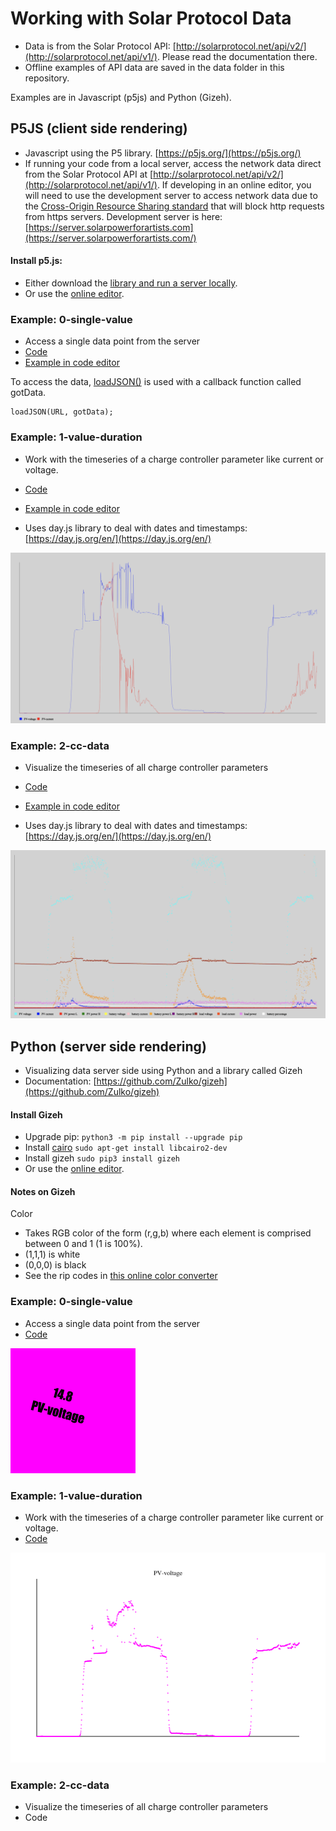 # Working with Solar Protocol Data 

- Data is from the Solar Protocol API: [http://solarprotocol.net/api/v2/](http://solarprotocol.net/api/v1/). Please read the documentation there.
- Offline examples of API data are saved in the data folder in this repository.

Examples are in Javascript (p5js) and Python (Gizeh).

## P5JS (client side rendering)
- Javascript using the P5 library. [https://p5js.org/](https://p5js.org/)
- If running your code from a local server, access the network data direct from the Solar Protocol API at [http://solarprotocol.net/api/v2/](http://solarprotocol.net/api/v1/). If developing in an online editor, you will need to use the development server to access network data due to the [Cross-Origin Resource Sharing standard](https://developer.mozilla.org/en-US/docs/Web/HTTP/CORS/Errors) that will block http requests from https servers. Development server is here: [https://server.solarpowerforartists.com](https://server.solarpowerforartists.com/)


#### Install p5.js:
- Either download the [library and run a server locally](https://p5js.org/download/).
- Or use the [online editor](https://editor.p5js.org/).

### Example: 0-single-value
- Access a single data point from the server
- [Code](https://github.com/tegacodes/SolarProtocolDataViz/blob/main/p5js/0-single-value/sketch.js)
- [Example in code editor](https://editor.p5js.org/brain/sketches/hVA39SS-c)

To access the data, [loadJSON()](https://p5js.org/reference/#/p5/loadJSON) is used with a callback function called gotData. 

```
loadJSON(URL, gotData); 
```

### Example: 1-value-duration
- Work with the timeseries of a charge controller parameter like current or voltage. 
-  [Code](https://github.com/tegacodes/SolarProtocolDataViz/blob/main/p5js/1-value-duration/sketch.js)
-  [Example in code editor](https://editor.p5js.org/brain/sketches/VSCXfAwJ6)

- Uses day.js library to deal with dates and timestamps: [https://day.js.org/en/](https://day.js.org/en/)

![alt text](images/voltage-current-timeseries.png)

### Example: 2-cc-data
- Visualize the timeseries of all charge controller parameters
- [Code](https://github.com/tegacodes/SolarProtocolDataViz/blob/main/p5js/2-cc-data/sketch.js)
- [Example in code editor](https://editor.p5js.org/brain/sketches/TThNw8pbk)

- Uses day.js library to deal with dates and timestamps: [https://day.js.org/en/](https://day.js.org/en/)

![alt text](images/all-params-timeseries.png)


## Python (server side rendering)


- Visualizing data server side using Python and a library called Gizeh 
- Documentation: [https://github.com/Zulko/gizeh](https://github.com/Zulko/gizeh)

#### Install Gizeh

- Upgrade pip: `python3 -m pip install --upgrade pip`
- Install [cairo](https://www.cairographics.org/) `sudo apt-get install libcairo2-dev`
- Install gizeh `sudo pip3 install gizeh`
- Or use the [online editor](https://editor.p5js.org/).

#### Notes on Gizeh

Color  

- Takes RGB color of the form (r,g,b) where each element is comprised between 0 and 1 (1 is 100%).  
- (1,1,1) is white
- (0,0,0) is black
- See the rip codes in [this online color converter](https://a.atmos.washington.edu/~ovens/javascript/colorpicker.html) 

### Example: 0-single-value
- Access a single data point from the server
- [Code](https://github.com/tegacodes/SolarProtocolDataViz/blob/main/gizeh/examples/solar-protocol/0-single-value.py)

![alt text](gizeh/examples/solar-protocol/single-value.png)


### Example: 1-value-duration
- Work with the timeseries of a charge controller parameter like current or voltage. 
-  [Code](https://github.com/tegacodes/SolarProtocolDataViz/blob/main/gizeh/examples/solar-protocol/1-value-duration.py)


![alt text](gizeh/examples/solar-protocol/value-duration.png)

### Example: 2-cc-data
- Visualize the timeseries of all charge controller parameters
- Code


